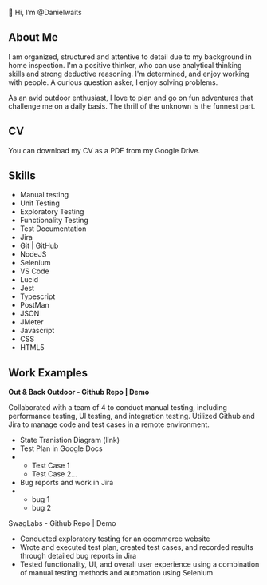 👋 Hi, I’m @Danielwaits



## About Me
I am organized, structured and attentive to detail due to my background in home inspection. I'm a positive thinker, who can use analytical thinking skills and strong deductive reasoning. I'm determined, and enjoy working with people. A curious question asker, I enjoy solving problems.

As an avid outdoor enthusiast, I love to plan and go on fun adventures that challenge me on a daily basis. The thrill of the unknown is the funnest part.


## CV
You can download my CV as a PDF from my Google Drive.

## Skills
- Manual testing
- Unit Testing
- Exploratory Testing
- Functionality Testing
- Test Documentation
- Jira
- Git | GitHub
- NodeJS
- Selenium
- VS Code
- Lucid
- Jest
- Typescript
- PostMan
- JSON
- JMeter
- Javascript
- CSS
- HTML5


## Work Examples

**Out & Back Outdoor - Github Repo | Demo**

Collaborated with a team of 4 to conduct manual testing, including performance testing, UI testing, and integration testing. Utilized Github and Jira to manage code and test cases in a remote environment.

- State Tranistion Diagram (link)
- Test Plan in Google Docs
- - Test Case 1
  - Test Case 2...
- Bug reports and work in Jira
- - bug 1
  - bug 2

SwagLabs  - Github Repo | Demo
- Conducted exploratory testing for an ecommerce website
- Wrote and executed test plan, created test cases, and recorded results through detailed bug reports in Jira
- Tested functionality, UI, and overall user experience using a combination of manual testing methods and automation using Selenium

